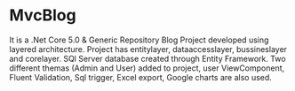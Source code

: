 # MvcBlog
It is a .Net Core 5.0 & Generic Repository Blog Project developed using layered architecture. 
Project has entitylayer, dataaccesslayer, bussineslayer and corelayer. SQl Server database created through Entity Framework.
Two different themas (Admin and User) added to project, user
ViewComponent, Fluent Validation, Sql trigger, Excel export, Google charts are also used.
